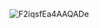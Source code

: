 ![F2iqsfEa4AAQADe](https://github.com/user-attachments/assets/11d3606f-5b26-4fa8-9a12-d2b2f6601ba8)
